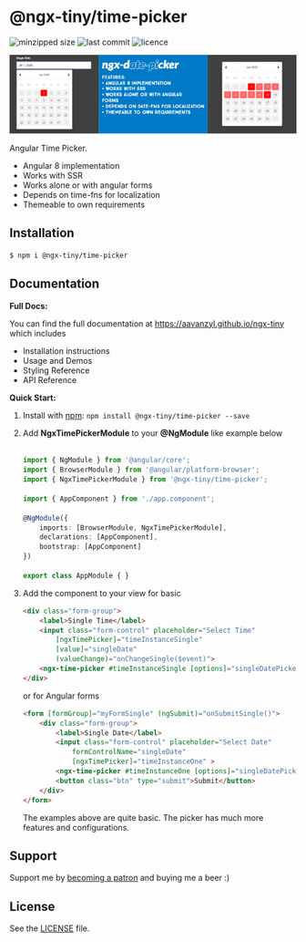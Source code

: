 # @ngx-tiny/time-picker

![minzipped size](https://img.shields.io/bundlephobia/minzip/@ngx-tiny/time-picker?style=for-the-badge)
![last commit](https://img.shields.io/github/last-commit/aavanzyl/ngx-tiny?style=for-the-badge)
![licence](https://img.shields.io/npm/l/@ngx-tiny/time-picker?style=for-the-badge)

![Time Picker Inline](https://raw.githubusercontent.com/aavanzyl/ngx-tiny/master/projects/assets/ngx-time-picker.png)

Angular Time Picker.

* Angular 8 implementation
* Works with SSR
* Works alone or with angular forms 
* Depends on time-fns for localization
* Themeable to own requirements


## Installation

```sh
$ npm i @ngx-tiny/time-picker
```


## Documentation

__Full Docs:__

You can find the full documentation at https://aavanzyl.github.io/ngx-tiny which includes
* Installation instructions
* Usage and Demos
* Styling Reference
* API Reference

__Quick Start:__

1. Install with [npm](https://www.npmjs.com): `npm install @ngx-tiny/time-picker --save`

2. Add __NgxTimePickerModule__ to your __@NgModule__ like example below
    ```typescript

    import { NgModule } from '@angular/core';
    import { BrowserModule } from '@angular/platform-browser';
    import { NgxTimePickerModule } from '@ngx-tiny/time-picker';

    import { AppComponent } from './app.component';

    @NgModule({
        imports: [BrowserModule, NgxTimePickerModule],
        declarations: [AppComponent],
        bootstrap: [AppComponent]
    })

    export class AppModule { }

    ```
 4. Add the component to your view for basic
    ```html
    <div class="form-group">
        <label>Single Time</label>
        <input class="form-control" placeholder="Select Time" 
            [ngxTimePicker]="timeInstanceSingle" 
            [value]="singleDate"
            (valueChange)="onChangeSingle($event)">
        <ngx-time-picker #timeInstanceSingle [options]="singleDatePickerOptions"></ngx-time-picker>
    </div>
    ```
    or for Angular forms
    ```html 
    <form [formGroup]="myFormSingle" (ngSubmit)="onSubmitSingle()">
        <div class="form-group">
            <label>Single Date</label>
            <input class="form-control" placeholder="Select Date" 
                formControlName="singleDate"
                [ngxTimePicker]="timeInstanceOne" >
            <ngx-time-picker #timeInstanceOne [options]="singleDatePickerOptions"></ngx-time-picker>
            <button class="btn" type="submit">Submit</button>
        </div>
    </form>
    ```
    The examples above are quite basic. The picker has much more features and configurations. 
    
## Support

Support me by [becoming a patron](https://www.patreon.com/bePatron?u=27640996) and buying me a beer :) 

## License
See the [LICENSE][license] file.


[license]: /LICENSE
[contributing]: /CONTRIBUTING.md
[docs]: /DOCUMENTATION.md 